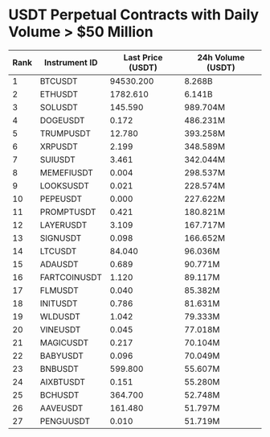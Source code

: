 # USDT Perpetual Contracts with Daily Volume > $50 Million

| Rank | Instrument ID | Last Price (USDT) | 24h Volume (USDT) |
|------|---------------|-------------------|-------------------|
| 1 | BTCUSDT | 94530.200 | 8.268B |
| 2 | ETHUSDT | 1782.610 | 6.141B |
| 3 | SOLUSDT | 145.590 | 989.704M |
| 4 | DOGEUSDT | 0.172 | 486.231M |
| 5 | TRUMPUSDT | 12.780 | 393.258M |
| 6 | XRPUSDT | 2.199 | 348.589M |
| 7 | SUIUSDT | 3.461 | 342.044M |
| 8 | MEMEFIUSDT | 0.004 | 298.537M |
| 9 | LOOKSUSDT | 0.021 | 228.574M |
| 10 | PEPEUSDT | 0.000 | 227.622M |
| 11 | PROMPTUSDT | 0.421 | 180.821M |
| 12 | LAYERUSDT | 3.109 | 167.717M |
| 13 | SIGNUSDT | 0.098 | 166.652M |
| 14 | LTCUSDT | 84.040 | 96.036M |
| 15 | ADAUSDT | 0.689 | 90.771M |
| 16 | FARTCOINUSDT | 1.120 | 89.117M |
| 17 | FLMUSDT | 0.040 | 85.382M |
| 18 | INITUSDT | 0.786 | 81.631M |
| 19 | WLDUSDT | 1.042 | 79.333M |
| 20 | VINEUSDT | 0.045 | 77.018M |
| 21 | MAGICUSDT | 0.217 | 70.104M |
| 22 | BABYUSDT | 0.096 | 70.049M |
| 23 | BNBUSDT | 599.800 | 55.607M |
| 24 | AIXBTUSDT | 0.151 | 55.280M |
| 25 | BCHUSDT | 364.700 | 52.748M |
| 26 | AAVEUSDT | 161.480 | 51.797M |
| 27 | PENGUUSDT | 0.010 | 51.719M |
